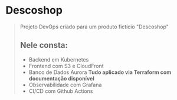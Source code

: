 # Descoshop

> Projeto DevOps criado para um produto fictício "Descoshop"
> ## Nele consta:
> * Backend em Kubernetes
> * Frontend com S3 e CloudFront
> * Banco de Dados Aurora
>   **Tudo aplicado via Terraform com documentação disponível**
> * Observabilidade com Grafana
> * CI/CD com Github Actions  

